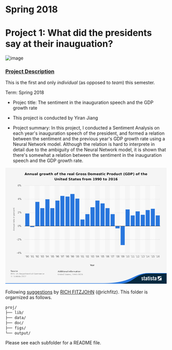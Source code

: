 # Spring 2018
# Project 1: What did the presidents say at their inauguation?

![image](figs/title.jpg)

### [Project Description](doc/)
This is the first and only *individual* (as opposed to *team*) this semester. 

Term: Spring 2018

+ Projec title: The sentiment in the inauguration speech and the GDP growth rate 
+ This project is conducted by Yiran Jiang

+ Project summary: In this project, I conducted a Sentiment Analysis on each year's inauguration speech of the president, and formed a relation between the sentiment and the previous year's GDP growth rate using a Neural Network model. Although the relation is hard to interprete in detail due to the ambiguity of the Neural Network model, it is shown that there's somewhat a relation between the sentiment in the inauguration speech and the GDP growth rate.

![image](figs/Graph.png)


Following [suggestions](http://nicercode.github.io/blog/2013-04-05-projects/) by [RICH FITZJOHN](http://nicercode.github.io/about/#Team) (@richfitz). This folder is orgarnized as follows.

```
proj/
├── lib/
├── data/
├── doc/
├── figs/
└── output/
```

Please see each subfolder for a README file.
